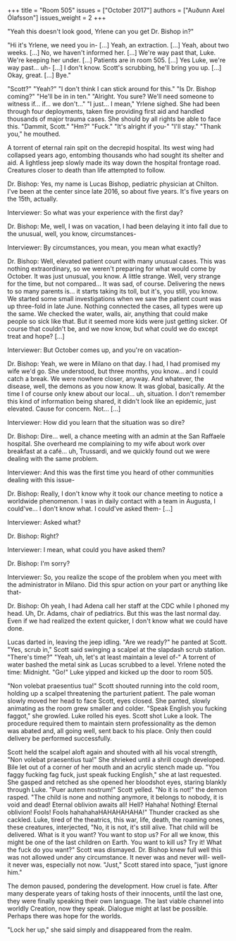 +++
title = "Room 505"
issues = ["October 2017"]
authors = ["Auðunn Axel Ólafsson"]
issues_weight = 2
+++

"Yeah this doesn't look good, Yrlene can you get Dr. Bishop in?"

"Hi it's Yrlene, we need you in- [...] Yeah, an extraction. [...] Yeah, about two weeks. [...] No, we haven't informed her. [...] We're way past that, Luke. We're keeping her under. [...] Patients are in room 505. [...] Yes Luke, we're way past... uh- [...] I don't know. Scott's scrubbing, he'll bring you up. [...] Okay, great. [...] Bye."

"Scott?" "Yeah?" "I don't think I can stick around for this." "Is Dr. Bishop coming?" "He'll be in in ten." "Alright. You sure? We'll need someone to witness if... if... we don't..." "I just... I mean," Yrlene sighed. She had been through four deployments, taken fire providing first aid and handled thousands of major trauma cases. She should by all rights be able to face this. "Dammit, Scott." "Hm?" "Fuck." "It's alright if you-" "I'll stay." "Thank you," he mouthed.

A torrent of eternal rain spit on the decrepid hospital. Its west wing had collapsed years ago, entombing thousands who had sought its shelter and aid. A lightless jeep slowly made its way down the hospital frontage road. Creatures closer to death than life attempted to follow.

Dr. Bishop: Yes, my name is Lucas Bishop, pediatric physician at Chilton. I've been at the center since late 2016, so about five years. It's five years on the 15th, actually.

Interviewer: So what was your experience with the first day?

Dr. Bishop: Me, well, I was on vacation, I had been delaying it into fall due to the unusual, well, you know, circumstances-

Interviewer: By circumstances, you mean, you mean what exactly?

Dr. Bishop: Well, elevated patient count with many unusual cases. This was nothing extraordinary, so we weren't preparing for what would come by October. It was just unusual, you know. A little strange. Well, very strange for the time, but not compared... It was sad, of course. Delivering the news to so many parents is... it starts taking its toll, but it's, you still, you know. We started some small investigations when we saw the patient count was up three-fold in late June. Nothing connected the cases, all types were up the same. We checked the water, walls, air, anything that could make people so sick like that. But it seemed more kids were just getting sicker. Of course that couldn't be, and we now know, but what could we do except treat and hope? [...]

Interviewer: But October comes up, and you're on vacation-

Dr. Bishop: Yeah, we were in Milano on that day. I had, I had promised my wife we'd go. She understood, but three months, you know... and I could catch a break. We were nowhere closer, anyway. And whatever, the disease, well, the demons as you now know. It was global, basically. At the time I of course only knew about our local... uh, situation. I don't remember this kind of information being shared, it didn't look like an epidemic, just elevated. Cause for concern. Not... [...]

Interviewer: How did you learn that the situation was so dire?

Dr. Bishop: Dire... well, a chance meeting with an admin at the San Raffaele hospital. She overheard me complaining to my wife about work over breakfast at a café... uh, Trussardi, and we quickly found out we were dealing with the same problem.

Interviewer: And this was the first time you heard of other communities dealing with this issue-

Dr. Bishop: Really, I don't know why it took our chance meeting to notice a worldwide phenomenon. I was in daily contact with a team in Augusta, I could've... I don't know what. I could've asked them- [...]

Interviewer: Asked what?

Dr. Bishop: Right?

Interviewer: I mean, what could you have asked them?

Dr. Bishop: I'm sorry?

Interviewer: So, you realize the scope of the problem when you meet with the administrator in Milano. Did this spur action on your part or anything like that-

Dr. Bishop: Oh yeah, I had Adena call her staff at the CDC while I phoned my head. Uh, Dr. Adams, chair of pediatrics. But this was the last normal day. Even if we had realized the extent quicker, I don't know what we could have done.

Lucas darted in, leaving the jeep idling. "Are we ready?" he panted at Scott. "Yes, scrub in," Scott said swinging a scalpel at the slapdash scrub station. "There's time?" "Yeah, uh, let's at least maintain a level of-" A torrent of water bashed the metal sink as Lucas scrubbed to a level. Yrlene noted the time: Midnight. "Go!" Luke yipped and kicked up the door to room 505.

"Non volebat praesentius tua!" Scott shouted running into the cold room, holding up a scalpel threatening the parturient patient. The pale woman slowly moved her head to face Scott, eyes closed. She panted, slowly animating as the room grew smaller and colder. "Speak English you fucking faggot," she growled. Luke rolled his eyes. Scott shot Luke a look. The procedure required them to maintain stern professionality as the demon was abated and, all going well, sent back to his place. Only then could delivery be performed successfully.

Scott held the scalpel aloft again and shouted with all his vocal strength, "Non volebat praesentius tua!" She shrieked until a shrill cough developed. Bile let out of a corner of her mouth and an acrylic stench made up. "You faggy fucking fag fuck, just speak fucking English," she at last requested. She gasped and retched as she opened her bloodshot eyes, staring blankly through Luke. "Puer autem nostrum!" Scott yelled. "No it is not!" the demon rasped. "The child is none and nothing anymore, it belongs to nobody, it is void and dead! Eternal oblivion awaits all! Hell? Hahaha! Nothing! Eternal oblivion! Fools! Fools hahahahaHAHAHAHAHA!" Thunder cracked as she cackled. Luke, tired of the theatrics, this war, life, death, the roaming ones, these creatures, interjected, "No, it is not, it's still alive. That child will be delivered. What is it you want? You want to stop us? For all we know, this might be one of the last children on Earth. You want to kill us? Try it! What the fuck do you want?" Scott was dismayed. Dr. Bishop knew full well this was not allowed under any circumstance. It never was and never will- well- it never was, especially not now. "Just," Scott stared into space, "just ignore him."

The demon paused, pondering the development. How cruel is fate. After many desperate years of taking hosts of their innocents, until the last one, they were finally speaking their own language. The last viable channel into worldly Creation, now they speak. Dialogue might at last be possible. Perhaps there was hope for the worlds.

"Lock her up," she said simply and disappeared from the realm.
